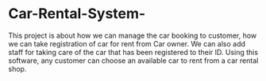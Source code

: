# Car-Rental-System-
This project is about how we can manage the car booking to customer, how we can take registration of car for rent from Car owner. We can also add staff for taking care of the car that has been registered to their ID. Using this software, any customer can choose an available car to rent from a car rental shop.
